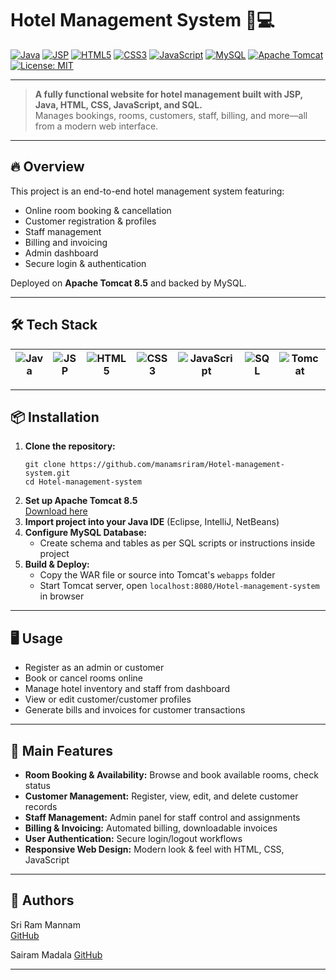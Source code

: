 # Hotel Management System 🏨💻

[![Java](https://img.shields.io/badge/Java-8+-blue?logo=java&logoColor=white)](https://www.java.com/)
[![JSP](https://img.shields.io/badge/JSP-Dynamic%20Pages-007396?logo=java&logoColor=white)](https://www.oracle.com/java/technologies/jspt.html)
[![HTML5](https://img.shields.io/badge/HTML5-Web-E34F26?logo=html5&logoColor=white)](https://developer.mozilla.org/en-US/docs/Web/HTML)
[![CSS3](https://img.shields.io/badge/CSS3-Style-1572B6?logo=css3&logoColor=white)](https://developer.mozilla.org/en-US/docs/Web/CSS)
[![JavaScript](https://img.shields.io/badge/JavaScript-Client-ESF6?logo=javascript)](https://developer.mozilla.org/en-US/docs/Web/JavaScript)
[![MySQL](https://img.shields.io/badge/MySQL-Database-4479A1?logo=mysql&logoColor=white)](https://www.mysql.com/)
[![Apache Tomcat](https://img.shields.io/badge/Tomcat-8.5-444?logo=apachetomcat&logoColor=white)](https://tomcat.apache.org/)
[![License: MIT](https://img.shields.io/badge/License-MIT-yellow.svg)](LICENSE)

---

> **A fully functional website for hotel management built with JSP, Java, HTML, CSS, JavaScript, and SQL.**  
> Manages bookings, rooms, customers, staff, billing, and more––all from a modern web interface.

---

## 🔥 Overview

This project is an end-to-end hotel management system featuring:
- Online room booking & cancellation
- Customer registration & profiles
- Staff management
- Billing and invoicing
- Admin dashboard
- Secure login & authentication

Deployed on **Apache Tomcat 8.5** and backed by MySQL.

---

## 🛠️ Tech Stack

| ![Java](https://img.shields.io/badge/-Java-007396?logo=java) | ![JSP](https://img.shields.io/badge/-JSP-245A7E?logo=java) | ![HTML5](https://img.shields.io/badge/-HTML5-E34F26?logo=html5) | ![CSS3](https://img.shields.io/badge/-CSS3-1572B6?logo=css3) | ![JavaScript](https://img.shields.io/badge/-JavaScript-F7DF1E?logo=javascript) | ![SQL](https://img.shields.io/badge/-SQL-4479A1?logo=mysql) | ![Tomcat](https://img.shields.io/badge/-Tomcat-444?logo=apachetomcat) |
|:--:|:--:|:--:|:--:|:--:|:--:|:--:|

---

## 📦 Installation

1. **Clone the repository:**
    ```
    git clone https://github.com/manamsriram/Hotel-management-system.git
    cd Hotel-management-system
    ```
2. **Set up Apache Tomcat 8.5**  
   [Download here](https://tomcat.apache.org/)
3. **Import project into your Java IDE** (Eclipse, IntelliJ, NetBeans)
4. **Configure MySQL Database:**  
   - Create schema and tables as per SQL scripts or instructions inside project
5. **Build & Deploy:**  
   - Copy the WAR file or source into Tomcat's `webapps` folder
   - Start Tomcat server, open `localhost:8080/Hotel-management-system` in browser

---

## 🖥️ Usage

- Register as an admin or customer
- Book or cancel rooms online
- Manage hotel inventory and staff from dashboard
- View or edit customer/customer profiles
- Generate bills and invoices for customer transactions

---

## 📂 Main Features

- **Room Booking & Availability:** Browse and book available rooms, check status
- **Customer Management:** Register, view, edit, and delete customer records
- **Staff Management:** Admin panel for staff control and assignments
- **Billing & Invoicing:** Automated billing, downloadable invoices
- **User Authentication:** Secure login/logout workflows
- **Responsive Web Design:** Modern look & feel with HTML, CSS, JavaScript


---

## 👤 Authors

Sri Ram Mannam  
[GitHub](https://github.com/manamsriram)

Sairam Madala
[GitHub](https://github.com/sairammadala)

---
